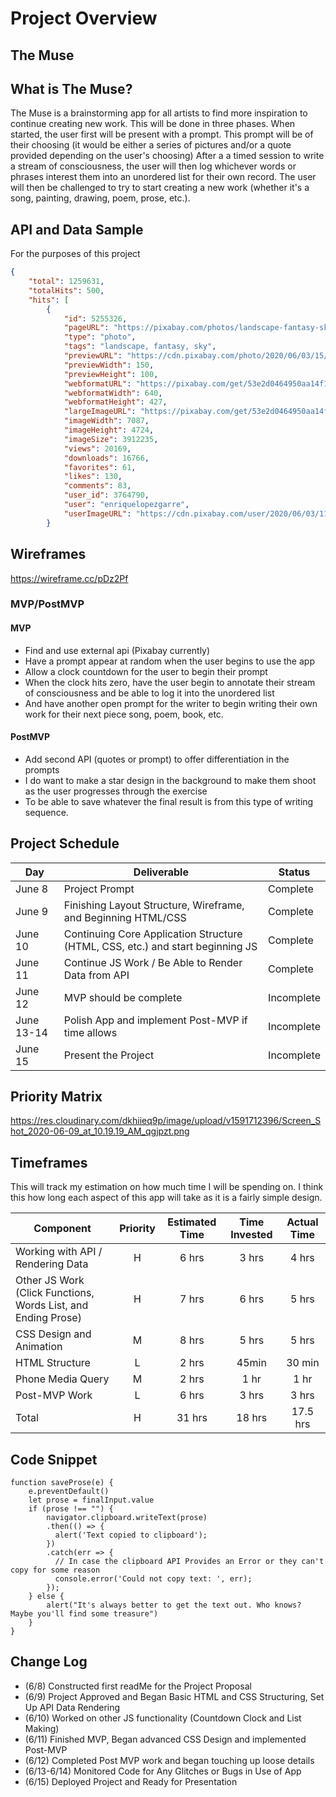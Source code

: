 # Project Overview

## The Muse

## What is The Muse?

The Muse is a brainstorming app for all artists to find more inspiration to continue creating new work. This will be done in three phases. When started, the user first will be present with a prompt. This prompt will be of their choosing (it would be either a series of pictures and/or a quote provided depending on the user's choosing) After a a timed session to write a stream of consciousness, the user will then log whichever words or phrases interest them into an unordered list for their own record. The user will then be challenged to try to start creating a new work (whether it's a song, painting, drawing, poem, prose, etc.).

## API and Data Sample

For the purposes of this project

```JSON 
{
    "total": 1259631,
    "totalHits": 500,
    "hits": [
        {
            "id": 5255326,
            "pageURL": "https://pixabay.com/photos/landscape-fantasy-sky-clouds-5255326/",
            "type": "photo",
            "tags": "landscape, fantasy, sky",
            "previewURL": "https://cdn.pixabay.com/photo/2020/06/03/15/20/landscape-5255326_150.jpg",
            "previewWidth": 150,
            "previewHeight": 100,
            "webformatURL": "https://pixabay.com/get/53e2d0464950aa14f1dc846096293177103fd7e5534c704c7c2e7dd09f4fc458_640.jpg",
            "webformatWidth": 640,
            "webformatHeight": 427,
            "largeImageURL": "https://pixabay.com/get/53e2d0464950aa14f6da8c7dda7936781c3adeec53516c4870267ad29345c759b8_1280.jpg",
            "imageWidth": 7087,
            "imageHeight": 4724,
            "imageSize": 3912235,
            "views": 20169,
            "downloads": 16766,
            "favorites": 61,
            "likes": 130,
            "comments": 83,
            "user_id": 3764790,
            "user": "enriquelopezgarre",
            "userImageURL": "https://cdn.pixabay.com/user/2020/06/03/11-05-03-625_250x250.jpg"
        }
```

## Wireframes

https://wireframe.cc/pDz2Pf

### MVP/PostMVP

#### MVP 


- Find and use external api (Pixabay currently)
- Have a prompt appear at random when the user begins to use the app
- Allow a clock countdown for the user to begin their prompt
- When the clock hits zero, have the user begin to annotate their stream of consciousness and be able to log it into the unordered list 
- And have another open prompt for the writer to begin writing their own work for their next piece song, poem, book, etc.

#### PostMVP  


- Add second API (quotes or prompt) to offer differentiation in the prompts
- I do want to make a star design in the background to make them shoot as the user progresses through the exercise
- To be able to save whatever the final result is from this type of writing sequence.

## Project Schedule

|  Day | Deliverable | Status
|---|---| ---|
|June 8| Project Prompt | Complete
|June 9| Finishing Layout Structure, Wireframe, and Beginning HTML/CSS| Complete
|June 10| Continuing Core Application Structure (HTML, CSS, etc.) and start beginning JS | Complete
|June 11| Continue JS Work / Be Able to Render Data from API | Complete
|June 12| MVP should be complete | Incomplete
|June 13-14 | Polish App and implement Post-MVP if time allows | Incomplete
|June 15| Present the Project | Incomplete

## Priority Matrix

https://res.cloudinary.com/dkhiieq9p/image/upload/v1591712396/Screen_Shot_2020-06-09_at_10.19.19_AM_qgjpzt.png

## Timeframes

This will track my estimation on how much time I will be spending on. I think this how long each aspect of this app will take as it is a fairly simple design. 

| Component | Priority | Estimated Time | Time Invested | Actual Time |
| --- | :---: |  :---: | :---: | :---: |
| Working with API / Rendering Data | H | 6 hrs | 3 hrs | 4 hrs |
| Other JS Work (Click Functions, Words List, and Ending Prose) | H | 7 hrs | 6 hrs | 5 hrs|
| CSS Design and Animation | M | 8 hrs | 5 hrs | 5 hrs|
| HTML Structure | L | 2 hrs | 45min | 30 min |
| Phone Media Query | M | 2 hrs | 1 hr | 1 hr |
| Post-MVP Work | L | 6 hrs | 3 hrs | 3 hrs |
| Total | H | 31 hrs | 18 hrs | 17.5 hrs |

## Code Snippet

```
function saveProse(e) {
    e.preventDefault()
    let prose = finalInput.value
    if (prose !== "") {
        navigator.clipboard.writeText(prose)
        .then(() => {
          alert('Text copied to clipboard');
        })
        .catch(err => {
          // In case the clipboard API Provides an Error or they can't copy for some reason
          console.error('Could not copy text: ', err);
        });
    } else {
        alert("It's always better to get the text out. Who knows? Maybe you'll find some treasure")
    }
}
```

## Change Log
  
- (6/8) Constructed first readMe for the Project Proposal
- (6/9) Project Approved and Began Basic HTML and CSS Structuring, Set Up API Data Rendering 
- (6/10) Worked on other JS functionality (Countdown Clock and List Making)
- (6/11) Finished MVP, Began advanced CSS Design and implemented Post-MVP
- (6/12) Completed Post MVP work and began touching up loose details
- (6/13-6/14) Monitored Code for Any Glitches or Bugs in Use of App
- (6/15) Deployed Project and Ready for Presentation